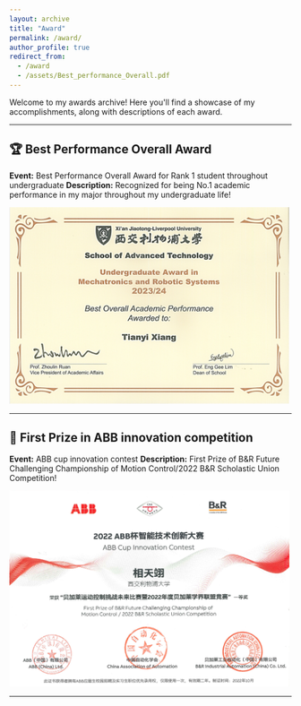```yaml
---
layout: archive
title: "Award"
permalink: /award/
author_profile: true
redirect_from:
  - /award
  - /assets/Best_performance_Overall.pdf
---
```


Welcome to my awards archive! Here you'll find a showcase of my accomplishments, along with descriptions of each award.

---

## 🏆 Best Performance Overall Award  
**Event:**  Best Performance Overall Award for Rank 1 student throughout undergraduate
**Description:** Recognized for being No.1 academic performance in my major throughout my undergraduate life!

<img src="../images/best_student.png" alt="Best Performance Overall Award" width="500">

---


## 🥇 First Prize in ABB innovation competition   
**Event:** ABB cup innovation contest
**Description:** First Prize of B&R Future Challenging Championship of Motion Control/2022 B&R Scholastic Union Competition!

<img src="../images/ABB_award.png" alt="ABB Innovation Competition" width="500">


---
